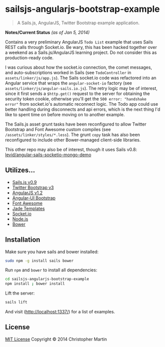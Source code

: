 # sailsjs-angularjs-bootstrap-example

> A Sails.js, AngularJS, Twitter Bootstrap example application.

**Notes/Current Status** *(as of Jan 5, 2014)*

Contains a very preliminary AngularJS `Todo List` example that uses Sails REST calls through Socket.io.
Be wary, this has been hacked together over a weekend as a Sails.js/AngularJS learning project.
Do not consider this as production-ready code.

I was curious about how the socket.io connection, the comet messages, and auto-subscriptions worked in Sails
(see `TodoController` in `assets/linker/js/app.js`).
The Sails socket.io code was refactored into an Angular service that wraps the `angular-socket-io` factory
(see `assets/linker/js/angular-sails.io.js`). The retry logic may be of interest, since it first sends a `$http.get()`
request to the server for obtaining the security token cookie, otherwise you'll get the `500 error: "handshake error"`
from socket.io's automatic reconnect logic. The Todo app could use better handling during disconnects and
api errors, which is the next thing I'd like to spent time on before moving on to another example.

The Sails.js asset grunt tasks have been reconfigured to allow Twitter Bootstrap and Font Awesome custom compiles
(see `/assets/linker/styles/*.less`).
The grunt `copy` task has also been reconfigured to include other Bower-managed client-side libraries.

This other repo may also be of interest, though it uses Sails v0.8:
[levid/angular-sails-socketio-mongo-demo](https://github.com/levid/angular-sails-socketio-mongo-demo)


## Utilizes...

- [Sails.js v0.9](http://sailsjs.org/)
- [Twitter Bootstrap v3](http://getbootstrap.com/)
- [AngularJS v1.2](http://angularjs.org/)
- [Angular-UI Bootstrap](http://angular-ui.github.io/bootstrap/)
- [Font Awesome](http://fontawesome.io/)
- [Jade Templates](http://jade-lang.com/)
- [Socket.io](http://socket.io/)
- [Node.js](http://nodejs.org/api/)
- [Bower](http://bower.io/)

## Installation

Make sure you have sails and bower installed:
```sh
sudo npm -g install sails bower
```

Run `npm` and `bower` to install all dependencies:
```sh
cd sailsjs-angularjs-bootstrap-example
npm install ; bower install
```

Lift the server:
```sh
sails lift
```

And visit ([http://localhost:1337/](http://localhost:1337)) for a list of examples.

## License

[MIT License](http://cgm.mit-license.org/)  Copyright © 2014 Christopher Martin